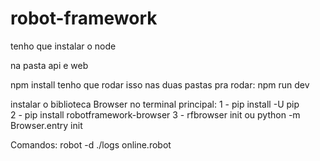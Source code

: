 # robot-framework

tenho que instalar o node 

na pasta api e web

npm install tenho que rodar isso nas duas pastas
pra rodar: npm run dev

instalar o biblioteca Browser no terminal principal: 
1 - pip install -U pip  
2 - pip install robotframework-browser
3 - rfbrowser init ou python -m Browser.entry init

Comandos: 
    robot -d ./logs online.robot